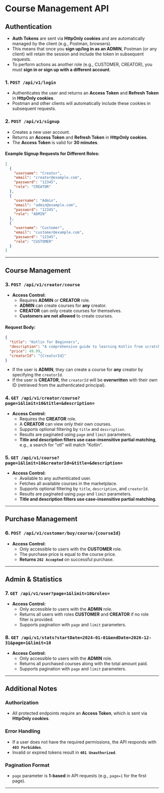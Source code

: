 # **Course Management API**


## **Authentication**


- **Auth Tokens** are sent via **HttpOnly cookies** and are automatically managed by the client (e.g., Postman, browsers).
- This means that once you **sign up/log in as an ADMIN**, Postman (or any client) will retain the session and include the token in subsequent requests.
- To perform actions as another role (e.g., CUSTOMER, CREATOR), you must **sign in or sign up with a different account**.


### **1. `POST /api/v1/login`**
- Authenticates the user and returns an **Access Token** and **Refresh Token** in **HttpOnly cookies**.
- Postman and other clients will automatically include these cookies in subsequent requests.

### **2. `POST /api/v1/signup`**
- Creates a new user account.
- Returns an **Access Token** and **Refresh Token** in **HttpOnly cookies**.
- The **Access Token** is valid for **30 minutes**.



#### **Example Signup Requests for Different Roles:**

```json
[
  {
    "username": "Creator",
    "email": "creator@example.com",
    "password": "12345",
    "role": "CREATOR"
  },
  {
    "username": "Admin",
    "email": "admin@example.com",
    "password": "12345",
    "role": "ADMIN"
  },
  {
    "username": "Customer",
    "email": "customer@example.com",
    "password": "12345",
    "role": "CUSTOMER"
  }
]
```

---

## **Course Management**

### **3. `POST /api/v1/creator/course`**
- **Access Control:**
  - Requires **ADMIN** or **CREATOR** role.
  - **ADMIN** can create courses for **any** creator.
  - **CREATOR** can only create courses for themselves.
  - **Customers are not allowed** to create courses.

#### **Request Body:**

```json
{
  "title": "Kotlin for Beginners",
  "description": "A comprehensive guide to learning Kotlin from scratch.",
  "price": 49.99,
  "creatorId": "{CreatorId}"
}
```

- If the user is **ADMIN**, they can create a course for **any** creator by specifying the `creatorId`.
- If the user is **CREATOR**, the `creatorId` will be **overwritten** with their own ID (retrieved from the authenticated principal).

### **4. `GET /api/v1/creator/course?page=1&limit=10&title=&description=`**
- **Access Control:**
  - Requires the **CREATOR** role.
  - A **CREATOR** can view only their own courses.
  - Supports optional filtering by `title` and `description`.
  - Results are paginated using `page` and `limit` parameters.
  - **Title and description filters use case-insensitive partial matching**, e.g., a search for "otl" will match "Kotlin".

### **5. `GET /api/v1/course?page=1&limit=10&creatorId=&title=&description=`**
- **Access Control:**
  - Available to any authenticated user.
  - Fetches all available courses in the marketplace.
  - Supports optional filtering by `title`, `description`, and `creatorId`.
  - Results are paginated using `page` and `limit` parameters.
  - **Title and description filters use case-insensitive partial matching**.

---

## **Purchase Management**

### **6. `POST /api/v1/customer/buy/course/{courseId}`**
- **Access Control:**
  - Only accessible to users with the **CUSTOMER** role.
  - The purchase price is equal to the course price.
  - **Returns `202 Accepted`** on successful purchase.

---

## **Admin & Statistics**

### **7. `GET /api/v1/user?page=1&limit=10&roles=`**
- **Access Control:**
  - Only accessible to users with the **ADMIN** role.
  - Returns all users with roles **CUSTOMER** and **CREATOR** if no role filter is provided.
  - Supports pagination with `page` and `limit` parameters.

### **8. `GET /api/v1/stats?startDate=2024-01-01&endDate=2026-12-31&page=1&limit=10`**
- **Access Control:**
  - Only accessible to users with the **ADMIN** role.
  - Returns all purchased courses along with the total amount paid.
  - Supports pagination with `page` and `limit` parameters.

---

## **Additional Notes**

### **Authorization**
- All protected endpoints require an **Access Token**, which is sent via **HttpOnly cookies**.

### **Error Handling**
- If a user does not have the required permissions, the API responds with **`403 Forbidden`**.
- Invalid or expired tokens result in **`401 Unauthorized`**.

### **Pagination Format**
- `page` parameter is **1-based** in API requests (e.g., `page=1` for the first page).

---

